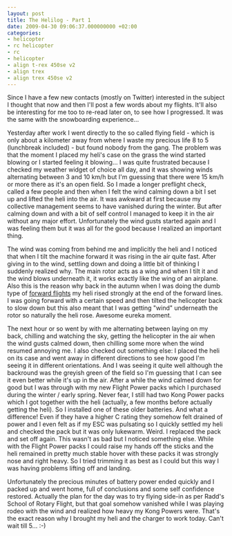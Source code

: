 ```yaml
---
layout: post
title: The Helilog - Part 1
date: 2009-04-30 09:06:37.000000000 +02:00
categories:
- helicopter
- rc helicopter
- rc
- helicopter
- align t-rex 450se v2
- align trex
- align trex 450se v2
---
```

Since I have a few new contacts (mostly on Twitter) interested in the subject I thought that now and then I'll post a few words about my flights. It'll also be interesting for me too to re-read later on, to see how I progressed. It was the same with the snowboarding experience...

Yesterday after work I went directly to the so called flying field - which is only about a kilometer away from where I waste my precious life 8 to 5 (lunchbreak included) - but found nobody from the gang. The problem was that the moment I placed my heli's case on the grass the wind started blowing or I started feeling it blowing... I was quite frustrated because I checked my weather widget of choice all day, and it was showing winds alternating between 3 and 10 km/h but I'm guessing that there were 15 km/h or more there as it's an open field. So I made a longer preflight check, called a few people and then when I felt the wind calming down a bit I set up and lifted the heli into the air. It was awkward at first because my collective management seems to have vanished during the winter. But after calming down and with a bit of self control I managed to keep it in the air without any major effort. Unfortunately the wind gusts started again and I was feeling them but it was all for the good because I realized an important thing.

The wind was coming from behind me and implicitly the heli and I noticed that when I tilt the machine forward it was rising in the air quite fast. After giving in to the wind, settling down and doing a little bit of thinking I suddenly realized why. The main rotor acts as a wing and when I tilt it and the wind blows underneath it, it works exactly like the wing of an airplane. Also this is the reason why back in the autumn when I was doing the dumb type of <a href="http://www.rusiczki.net/2008/09/29/good-times/">forward flights</a> my heli rised strongly at the end of the forward lines. I was going forward with a certain speed and then tilted the helicopter back to slow down but this also meant that I was getting "wind" underneath the rotor so naturally the heli rose. Awesome eureka moment.

The next hour or so went by with me alternating between laying on my back, chilling and watching the sky, getting the helicopter in the air when the wind gusts calmed down, then chilling some more when the wind resumed annoying me. I also checked out something else: I placed the heli on its case and went away in different directions to see how good I'm seeing it in different orientations. And I was seeing it quite well although the backround was the greyish green of the field so I'm guessing that I can see it even better while it's up in the air. After a while the wind calmed down for good but I was through with my new Flight Power packs which I purchased during the winter / early spring. Never fear, I still had two Kong Power packs which I got together with the heli (actually, a few months before actually getting the heli). So I installed one of these older batteries. And what a difference! Even if they have a higher C rating they somehow felt drained of power and I even felt as if my ESC was pulsating so I quickly settled my heli and checked the pack but it was only lukewarm. Weird. I replaced the pack and set off again. This wasn't as bad but I noticed something else. While with the Flight Power packs I could raise my hands off the sticks and the heli remained in pretty much stable hover with these packs it was strongly nose and right heavy. So I tried trimming it as best as I could but this way I was having problems lifting off and landing.

Unfortunately the precious minutes of battery power ended quickly and I packed up and went home, full of conclusions and some self confidence restored. Actually the plan for the day was to try flying side-in as per Radd's School of Rotary Flight, but that goal somehow vanished while I was playing rodeo with the wind and realized how heavy my Kong Powers were. That's the exact reason why I brought my heli and the charger to work today. Can't wait till 5... :-)
